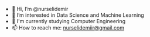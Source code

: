 



- 👋 Hi, I’m @nurselidemir
- 👀 I’m interested in Data Science and Machine Learning
- 🌱 I'm currently studying Computer Engineering
- 📫 How to reach me: nurselidemiir@gmail.com



